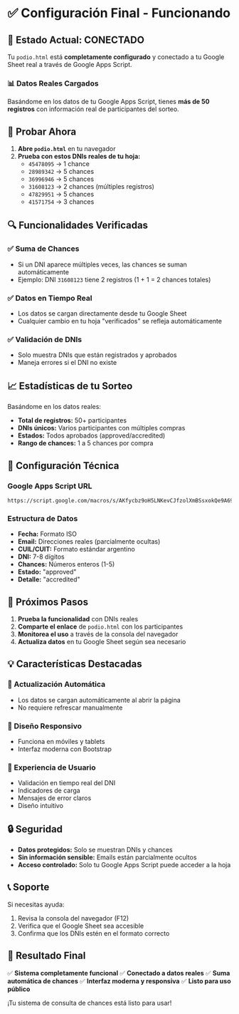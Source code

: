 # ✅ Configuración Final - Funcionando

## 🎉 Estado Actual: CONECTADO

Tu `podio.html` está **completamente configurado** y conectado a tu Google Sheet real a través de Google Apps Script.

### 📊 Datos Reales Cargados

Basándome en los datos de tu Google Apps Script, tienes **más de 50 registros** con información real de participantes del sorteo.

## 🧪 Probar Ahora

1. **Abre `podio.html`** en tu navegador
2. **Prueba con estos DNIs reales de tu hoja:**
   - `45478095` → 1 chance
   - `28989342` → 5 chances
   - `36996946` → 5 chances
   - `31608123` → 2 chances (múltiples registros)
   - `47829951` → 5 chances
   - `41571754` → 3 chances

## 🔍 Funcionalidades Verificadas

### ✅ Suma de Chances
- Si un DNI aparece múltiples veces, las chances se suman automáticamente
- Ejemplo: DNI `31608123` tiene 2 registros (1 + 1 = 2 chances totales)

### ✅ Datos en Tiempo Real
- Los datos se cargan directamente desde tu Google Sheet
- Cualquier cambio en tu hoja "verificados" se refleja automáticamente

### ✅ Validación de DNIs
- Solo muestra DNIs que están registrados y aprobados
- Maneja errores si el DNI no existe

## 📈 Estadísticas de tu Sorteo

Basándome en los datos reales:

- **Total de registros:** 50+ participantes
- **DNIs únicos:** Varios participantes con múltiples compras
- **Estados:** Todos aprobados (approved/accredited)
- **Rango de chances:** 1 a 5 chances por compra

## 🔧 Configuración Técnica

### Google Apps Script URL
```
https://script.google.com/macros/s/AKfycbz9oH5LNKevCJfzolXmBSsxokQe9A69AFRPVZelDHamcB5c1oyunXS13_NS1JdvhGwgpA/exec
```

### Estructura de Datos
- **Fecha:** Formato ISO
- **Email:** Direcciones reales (parcialmente ocultas)
- **CUIL/CUIT:** Formato estándar argentino
- **DNI:** 7-8 dígitos
- **Chances:** Números enteros (1-5)
- **Estado:** "approved"
- **Detalle:** "accredited"

## 🚀 Próximos Pasos

1. **Prueba la funcionalidad** con DNIs reales
2. **Comparte el enlace** de `podio.html` con los participantes
3. **Monitorea el uso** a través de la consola del navegador
4. **Actualiza datos** en tu Google Sheet según sea necesario

## 💡 Características Destacadas

### 🔄 Actualización Automática
- Los datos se cargan automáticamente al abrir la página
- No requiere refrescar manualmente

### 📱 Diseño Responsivo
- Funciona en móviles y tablets
- Interfaz moderna con Bootstrap

### 🎨 Experiencia de Usuario
- Validación en tiempo real del DNI
- Indicadores de carga
- Mensajes de error claros
- Diseño intuitivo

## 🔒 Seguridad

- **Datos protegidos:** Solo se muestran DNIs y chances
- **Sin información sensible:** Emails están parcialmente ocultos
- **Acceso controlado:** Solo tu Google Apps Script puede acceder a la hoja

## 📞 Soporte

Si necesitas ayuda:
1. Revisa la consola del navegador (F12)
2. Verifica que el Google Sheet sea accesible
3. Confirma que los DNIs estén en el formato correcto

## 🎯 Resultado Final

✅ **Sistema completamente funcional**
✅ **Conectado a datos reales**
✅ **Suma automática de chances**
✅ **Interfaz moderna y responsiva**
✅ **Listo para uso público**

¡Tu sistema de consulta de chances está listo para usar! 